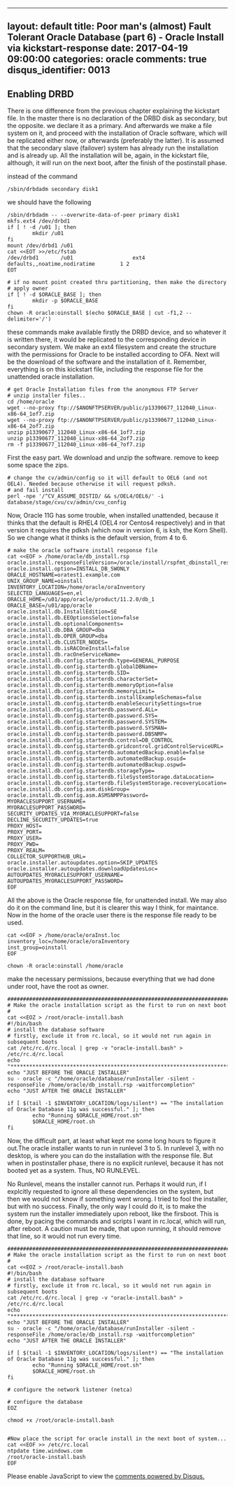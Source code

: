 
---
layout: default
title: Poor man's (almost) Fault Tolerant Oracle Database (part 6) -  Oracle Install via kickstart-response
date: 2017-04-19 09:00:00
categories: oracle
comments: true
disqus_identifier: 0013
---

## Enabling DRBD
There is one difference from the previous chapter explaining the kickstart file. In the master there is no declaration of the DRBD disk as secondary, but the opposite. we declare it as a primary. And afterwards we make a file system on it, and proceed with the installation of Oracle software, which will be replicated either now, or afterwards (preferably the latter). It is assumed that the secondary slave (failover) system has already run the installation and is already up. All the installation will be, again, in the kickstart file, although, it will run on the next boot, after the finish of the postinstall phase.

instead of the command
```
/sbin/drbdadm secondary disk1
```
we should have the following
```
/sbin/drbdadm -- --overwrite-data-of-peer primary disk1
mkfs.ext4 /dev/drbd1
if [ ! -d /u01 ]; then
        mkdir /u01
fi
mount /dev/drbd1 /u01
cat <<EOT >>/etc/fstab
/dev/drbd1       /u01                   ext4    defaults,,noatime,nodiratime        1 2
EOT

# if no mount point created thru partitioning, then make the directory
# apply owner
if [ ! -d $ORACLE_BASE ]; then
        mkdir -p $ORACLE_BASE
fi
chown -R oracle:oinstall $(echo $ORACLE_BASE | cut -f1,2 --delimiter='/')

```
these commands make available firstly the DRBD device, and so whatever it is written there, it would be replicated to the corresponding device in secondary system. We make an ext4 filesystem and create the structure with the permissions for Oracle to be installed according to OFA. Next will be the download of the software and the installation of it. Remember, everything is on this kickstart file, including the response file for the unattended oracle installation.
```
# get Oracle Installation files from the anonymous FTP Server
# unzip installer files..
cd /home/oracle
wget --no-proxy ftp://$ANONFTPSERVER/public/p13390677_112040_Linux-x86-64_1of7.zip
wget --no-proxy ftp://$ANONFTPSERVER/public/p13390677_112040_Linux-x86-64_2of7.zip
unzip p13390677_112040_Linux-x86-64_1of7.zip
unzip p13390677_112040_Linux-x86-64_2of7.zip
rm -f p13390677_112040_Linux-x86-64_?of7.zip
```
First the easy part. We download and unzip the software. remove to keep some space the zips.

```
# change the cv/admin/config so it will default to OEL6 (and not OEL4). Needed because otherwise it will request pdksh.
# and fail install
perl -npe '/^CV_ASSUME_DISTID/ && s/OEL4/OEL6/' -i database/stage/cvu/cv/admin/cvu_config
```
Now, Oracle 11G has some trouble, when installed unattended, because it thinks that the default is RHEL4 (OEL4 ror Centos4 respectively) and in that version it requires the pdksh (which now in version 6, is ksh, the Korn Shell). So we change what it thinks is the default version, from 4 to 6.
```
# make the oracle software install response file
cat <<EOF > /home/oracle/db_install.rsp
oracle.install.responseFileVersion=/oracle/install/rspfmt_dbinstall_response_schema_v11_2_0
oracle.install.option=INSTALL_DB_SWONLY
ORACLE_HOSTNAME=oratest1.example.com
UNIX_GROUP_NAME=oinstall
INVENTORY_LOCATION=/home/oracle/oraInventory
SELECTED_LANGUAGES=en,el
ORACLE_HOME=/u01/app/oracle/product/11.2.0/db_1
ORACLE_BASE=/u01/app/oracle
oracle.install.db.InstallEdition=SE
oracle.install.db.EEOptionsSelection=false
oracle.install.db.optionalComponents=
oracle.install.db.DBA_GROUP=dba
oracle.install.db.OPER_GROUP=dba
oracle.install.db.CLUSTER_NODES=
oracle.install.db.isRACOneInstall=false
oracle.install.db.racOneServiceName=
oracle.install.db.config.starterdb.type=GENERAL_PURPOSE
oracle.install.db.config.starterdb.globalDBName=
oracle.install.db.config.starterdb.SID=
oracle.install.db.config.starterdb.characterSet=
oracle.install.db.config.starterdb.memoryOption=false
oracle.install.db.config.starterdb.memoryLimit=
oracle.install.db.config.starterdb.installExampleSchemas=false
oracle.install.db.config.starterdb.enableSecuritySettings=true
oracle.install.db.config.starterdb.password.ALL=
oracle.install.db.config.starterdb.password.SYS=
oracle.install.db.config.starterdb.password.SYSTEM=
oracle.install.db.config.starterdb.password.SYSMAN=
oracle.install.db.config.starterdb.password.DBSNMP=
oracle.install.db.config.starterdb.control=DB_CONTROL
oracle.install.db.config.starterdb.gridcontrol.gridControlServiceURL=
oracle.install.db.config.starterdb.automatedBackup.enable=false
oracle.install.db.config.starterdb.automatedBackup.osuid=
oracle.install.db.config.starterdb.automatedBackup.ospwd=
oracle.install.db.config.starterdb.storageType=
oracle.install.db.config.starterdb.fileSystemStorage.dataLocation=
oracle.install.db.config.starterdb.fileSystemStorage.recoveryLocation=
oracle.install.db.config.asm.diskGroup=
oracle.install.db.config.asm.ASMSNMPPassword=
MYORACLESUPPORT_USERNAME=
MYORACLESUPPORT_PASSWORD=
SECURITY_UPDATES_VIA_MYORACLESUPPORT=false
DECLINE_SECURITY_UPDATES=true
PROXY_HOST=
PROXY_PORT=
PROXY_USER=
PROXY_PWD=
PROXY_REALM=
COLLECTOR_SUPPORTHUB_URL=
oracle.installer.autoupdates.option=SKIP_UPDATES
oracle.installer.autoupdates.downloadUpdatesLoc=
AUTOUPDATES_MYORACLESUPPORT_USERNAME=
AUTOUPDATES_MYORACLESUPPORT_PASSWORD=
EOF
```
All the above is the Oracle response file, for unattended install. We may also do it on the command line, but it is clearer this way I think, for maintance. Now in the home of the oracle user there is the response file ready to be used.
```
cat <<EOF > /home/oracle/oraInst.loc
inventory_loc=/home/oracle/oraInventory
inst_group=oinstall
EOF

chown -R oracle:oinstall /home/oracle
```
make the necessary permissions, because everything that we had done under root, have the root as owner.
```
########################################################################
# Make the oracle installation script as the first to run on next boot
#
cat <<EOZ > /root/oracle-install.bash
#!/bin/bash
# install the database software
# firstly, exclude it from rc.local, so it would not run again in subsequent boots
cat /etc/rc.d/rc.local | grep -v "oracle-install.bash" > /etc/rc.d/rc.local
echo "*********************************************************************************************************************"
echo "JUST BEFORE THE ORACLE INSTALLER"
su - oracle -c "/home/oracle/database/runInstaller -silent -responseFile /home/oracle/db_install.rsp -waitforcompletion"
echo "JUST AFTER THE ORACLE INSTALLER"

if [ $(tail -1 $INVENTORY_LOCATION/logs/silent*) == "The installation of Oracle Database 11g was successful." ]; then
        echo "Running $ORACLE_HOME/root.sh"
        $ORACLE_HOME/root.sh
fi
```
Now, the difficult part, at least what kept me some long hours to figure it out.The oracle installer wants to run in runlevel 3 to 5. In runlevel 3, with no desktop, is where you can do the installation with the response file. But when in postinstaller phase, there is no explicit runlevel, because it has not booted yet as a system. Thus, NO RUNLEVEL.

No Runlevel, means the installer cannot run. Perhaps it would run, if I explcitly requested to ignore all these dependencies on the system, but then we would not know if something went wrong. I tried to fool the installer, but with no success. Finally, the only way I could do it, is to make the system run the installer immediately upon reboot, like the firsboot. This is done, by pacing the commands and scripts I want in rc.local, which will run, after reboot. A caution must be made, that upon running, it should remove that line, so it would not run every time.
```
########################################################################
# Make the oracle installation script as the first to run on next boot
#
cat <<EOZ > /root/oracle-install.bash
#!/bin/bash
# install the database software
# firstly, exclude it from rc.local, so it would not run again in subsequent boots
cat /etc/rc.d/rc.local | grep -v "oracle-install.bash" > /etc/rc.d/rc.local
echo "*********************************************************************************************************************"
echo "JUST BEFORE THE ORACLE INSTALLER"
su - oracle -c "/home/oracle/database/runInstaller -silent -responseFile /home/oracle/db_install.rsp -waitforcompletion"
echo "JUST AFTER THE ORACLE INSTALLER"

if [ $(tail -1 $INVENTORY_LOCATION/logs/silent*) == "The installation of Oracle Database 11g was successful." ]; then
        echo "Running $ORACLE_HOME/root.sh"
        $ORACLE_HOME/root.sh
fi

# configure the network listener (netca)

# configure the database
EOZ

chmod +x /root/oracle-install.bash


#Now place the script for oracle install in the next boot of system...
cat <<EOF >> /etc/rc.local
ntpdate time.windows.com
/root/oracle-install.bash
EOF
```


<div id="disqus_thread"></div>
<script>
  var disqus_config = function () {
    this.page.url = "{{ page.url | prepend: site.url }}";
    this.page.identifier = "{{ page.disqus_identifier }}"; 
  };
  (function() { // DON'T EDIT BELOW THIS LINE
    var d = document, s = d.createElement('script');
    s.src = '//savvaspavlidis.disqus.com/embed.js';
    s.setAttribute('data-timestamp', +new Date());
    (d.head || d.body).appendChild(s);
})();
</script>
<noscript>Please enable JavaScript to view the <a href="https://disqus.com/?ref_noscript">comments powered by Disqus.</a></noscript>
